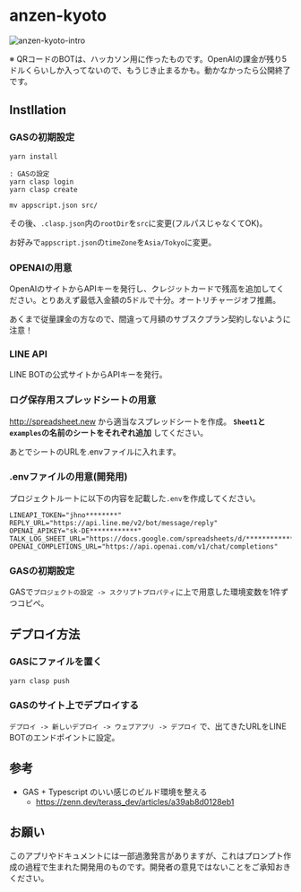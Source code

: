 # anzen-kyoto

![anzen-kyoto-intro](https://github.com/gpioblink/anzen-kyoto/assets/38032069/bfe3d97f-b41d-444f-992f-89028a7bebd3)

※ QRコードのBOTは、ハッカソン用に作ったものです。OpenAIの課金が残り5ドルくらいしか入ってないので、もうじき止まるかも。動かなかったら公開終了です。

## Instllation

### GASの初期設定

```
yarn install

: GASの設定
yarn clasp login
yarn clasp create

mv appscript.json src/
```

その後、`.clasp.json`内の`rootDir`を`src`に変更(フルパスじゃなくてOK)。

お好みで`appscript.json`の`timeZone`を`Asia/Tokyo`に変更。

### OPENAIの用意

OpenAIのサイトからAPIキーを発行し、クレジットカードで残高を追加してください。とりあえず最低入金額の5ドルで十分。オートリチャージオフ推薦。

あくまで従量課金の方なので、間違って月額のサブスクプラン契約しないように注意！

### LINE API

LINE BOTの公式サイトからAPIキーを発行。

### ログ保存用スプレッドシートの用意

http://spreadsheet.new から適当なスプレッドシートを作成。
**`Sheet1`と`examples`の名前のシートをそれぞれ追加** してください。

あとでシートのURLを.envファイルに入れます。

### .envファイルの用意(開発用)

プロジェクトルートに以下の内容を記載した`.env`を作成してください。

```
LINEAPI_TOKEN="jhno********"
REPLY_URL="https://api.line.me/v2/bot/message/reply"
OPENAI_APIKEY="sk-DE************"
TALK_LOG_SHEET_URL="https://docs.google.com/spreadsheets/d/************"
OPENAI_COMPLETIONS_URL="https://api.openai.com/v1/chat/completions"
```

### GASの初期設定

GASで`プロジェクトの設定 -> スクリプトプロパティ`に上で用意した環境変数を1件ずつコピペ。

## デプロイ方法

### GASにファイルを置く

```
yarn clasp push
```

### GASのサイト上でデプロイする

`デプロイ -> 新しいデプロイ -> ウェブアプリ -> デプロイ` で、出てきたURLをLINE BOTのエンドポイントに設定。

## 参考

- GAS + Typescript のいい感じのビルド環境を整える
  - https://zenn.dev/terass_dev/articles/a39ab8d0128eb1

## お願い

このアプリやドキュメントには一部過激発言がありますが、これはプロンプト作成の過程で生まれた開発用のものです。開発者の意見ではないことをご承知おきください。
